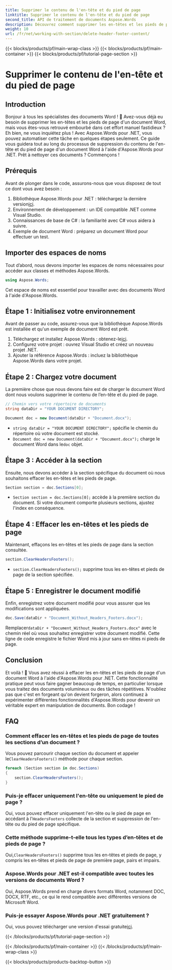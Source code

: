```yaml
---
title: Supprimer le contenu de l'en-tête et du pied de page
linktitle: Supprimer le contenu de l'en-tête et du pied de page
second_title: API de traitement de documents Aspose.Words
description: Découvrez comment supprimer les en-têtes et les pieds de page dans les documents Word à l'aide d'Aspose.Words pour .NET. Ce guide étape par étape garantit une gestion efficace des documents.
weight: 10
url: /fr/net/working-with-section/delete-header-footer-content/
---
```


{{< blocks/products/pf/main-wrap-class >}}
{{< blocks/products/pf/main-container >}}
{{< blocks/products/pf/tutorial-page-section >}}

# Supprimer le contenu de l'en-tête et du pied de page

## Introduction

Bonjour à tous les spécialistes des documents Word ! 📝 Avez-vous déjà eu besoin de supprimer les en-têtes et les pieds de page d'un document Word, mais vous êtes-vous retrouvé embourbé dans cet effort manuel fastidieux ? Eh bien, ne vous inquiétez plus ! Avec Aspose.Words pour .NET, vous pouvez automatiser cette tâche en quelques étapes seulement. Ce guide vous guidera tout au long du processus de suppression du contenu de l'en-tête et du pied de page d'un document Word à l'aide d'Aspose.Words pour .NET. Prêt à nettoyer ces documents ? Commençons !

## Prérequis

Avant de plonger dans le code, assurons-nous que vous disposez de tout ce dont vous avez besoin :

1.  Bibliothèque Aspose.Words pour .NET : téléchargez la dernière version[ici](https://releases.aspose.com/words/net/).
2. Environnement de développement : un IDE compatible .NET comme Visual Studio.
3. Connaissances de base de C# : la familiarité avec C# vous aidera à suivre.
4. Exemple de document Word : préparez un document Word pour effectuer un test.

## Importer des espaces de noms

Tout d’abord, nous devons importer les espaces de noms nécessaires pour accéder aux classes et méthodes Aspose.Words.

```csharp
using Aspose.Words;
```

Cet espace de noms est essentiel pour travailler avec des documents Word à l'aide d'Aspose.Words.

## Étape 1 : Initialisez votre environnement

Avant de passer au code, assurez-vous que la bibliothèque Aspose.Words est installée et qu'un exemple de document Word est prêt.

1.  Téléchargez et installez Aspose.Words : obtenez-le[ici](https://releases.aspose.com/words/net/).
2. Configurez votre projet : ouvrez Visual Studio et créez un nouveau projet .NET.
3. Ajouter la référence Aspose.Words : incluez la bibliothèque Aspose.Words dans votre projet.

## Étape 2 : Chargez votre document

La première chose que nous devons faire est de charger le document Word dont nous voulons supprimer le contenu de l’en-tête et du pied de page.

```csharp
// Chemin vers votre répertoire de documents
string dataDir = "YOUR DOCUMENT DIRECTORY";

Document doc = new Document(dataDir + "Document.docx");
```

- `string dataDir = "YOUR DOCUMENT DIRECTORY";` spécifie le chemin du répertoire où votre document est stocké.
- `Document doc = new Document(dataDir + "Document.docx");` charge le document Word dans le`doc` objet.

## Étape 3 : Accéder à la section

Ensuite, nous devons accéder à la section spécifique du document où nous souhaitons effacer les en-têtes et les pieds de page.

```csharp
Section section = doc.Sections[0];
```

- `Section section = doc.Sections[0];` accède à la première section du document. Si votre document comporte plusieurs sections, ajustez l'index en conséquence.

## Étape 4 : Effacer les en-têtes et les pieds de page

Maintenant, effaçons les en-têtes et les pieds de page dans la section consultée.

```csharp
section.ClearHeadersFooters();
```

- `section.ClearHeadersFooters();` supprime tous les en-têtes et pieds de page de la section spécifiée.

## Étape 5 : Enregistrer le document modifié

Enfin, enregistrez votre document modifié pour vous assurer que les modifications sont appliquées.

```csharp
doc.Save(dataDir + "Document_Without_Headers_Footers.docx");
```

 Remplacer`dataDir + "Document_Without_Headers_Footers.docx"` avec le chemin réel où vous souhaitez enregistrer votre document modifié. Cette ligne de code enregistre le fichier Word mis à jour sans en-têtes ni pieds de page.

## Conclusion

Et voilà ! 🎉 Vous avez réussi à effacer les en-têtes et les pieds de page d'un document Word à l'aide d'Aspose.Words pour .NET. Cette fonctionnalité pratique peut vous faire gagner beaucoup de temps, en particulier lorsque vous traitez des documents volumineux ou des tâches répétitives. N'oubliez pas que c'est en forgeant qu'on devient forgeron, alors continuez à expérimenter différentes fonctionnalités d'Aspose.Words pour devenir un véritable expert en manipulation de documents. Bon codage !

## FAQ

### Comment effacer les en-têtes et les pieds de page de toutes les sections d’un document ?

 Vous pouvez parcourir chaque section du document et appeler le`ClearHeadersFooters()` méthode pour chaque section.

```csharp
foreach (Section section in doc.Sections)
{
    section.ClearHeadersFooters();
}
```

### Puis-je effacer uniquement l'en-tête ou uniquement le pied de page ?

 Oui, vous pouvez effacer uniquement l'en-tête ou le pied de page en accédant à l'`HeadersFooters` collecte de la section et suppression de l'en-tête ou du pied de page spécifique.

### Cette méthode supprime-t-elle tous les types d’en-têtes et de pieds de page ?

 Oui,`ClearHeadersFooters()` supprime tous les en-têtes et pieds de page, y compris les en-têtes et pieds de page de première page, pairs et impairs.

### Aspose.Words pour .NET est-il compatible avec toutes les versions de documents Word ?

Oui, Aspose.Words prend en charge divers formats Word, notamment DOC, DOCX, RTF, etc., ce qui le rend compatible avec différentes versions de Microsoft Word.

### Puis-je essayer Aspose.Words pour .NET gratuitement ?

 Oui, vous pouvez télécharger une version d'essai gratuite[ici](https://releases.aspose.com/).

{{< /blocks/products/pf/tutorial-page-section >}}

{{< /blocks/products/pf/main-container >}}
{{< /blocks/products/pf/main-wrap-class >}}

{{< blocks/products/products-backtop-button >}}
